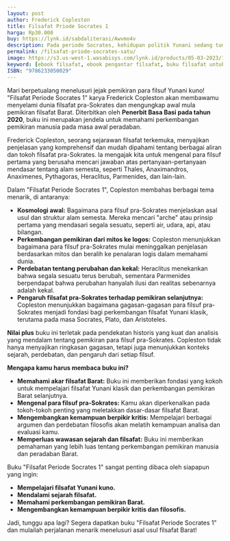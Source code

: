 ```yaml
---
layout: post
author: Frederick Copleston 
title: Filsafat Priode Socrates 1
harga: Rp30.000
buy: https://lynk.id/sabdaliterasi/Awvmo4v
description: Pada periode Socrates, kehidupan politik Yunani sedang tumbuh intensif, khususnya di Athena yang demokratis. Warga bebas memainkan peran apa pun.
permalink: /filsafat-priode-socrates-satu/
image: https://s3.us-west-1.wasabisys.com/lynk.id/products/05-03-2023/1677980733095_1194911
keyword: [ebook filsafat, ebook pengantar filsafat, buku filsafat untuk pemula, buku filsafat terbaik, jual buku filsafat murah, rekomendasi bacaan filsafat, ebook socrates, siapa itu socrates, filsafat di masa socrates]
ISBN: "9786233050029"
---
```

<p>Mari berpetualang menelusuri jejak pemikiran para filsuf Yunani kuno! "Filsafat Periode Socrates 1" karya Frederick Copleston akan membawamu menyelami dunia filsafat pra-Sokrates dan mengungkap awal mula pemikiran filsafat Barat. Diterbitkan oleh <strong>Penerbit Basa Basi pada tahun 2020</strong>, buku ini merupakan jendela untuk memahami perkembangan pemikiran manusia pada masa awal peradaban.</p><p>Frederick Copleston, seorang sejarawan filsafat terkemuka, menyajikan penjelasan yang komprehensif dan mudah dipahami tentang berbagai aliran dan tokoh filsafat pra-Sokrates. Ia mengajak kita untuk mengenal para filsuf pertama yang berusaha mencari jawaban atas pertanyaan-pertanyaan mendasar tentang alam semesta, seperti Thales, Anaximandros, Anaximenes, Pythagoras, Heraclitus, Parmenides, dan lain-lain.</p><p>Dalam "Filsafat Periode Socrates 1", Copleston membahas berbagai tema menarik, di antaranya:</p><ul><li><strong>Kosmologi awal:</strong> Bagaimana para filsuf pra-Sokrates menjelaskan asal usul dan struktur alam semesta. Mereka mencari "arche" atau prinsip pertama yang mendasari segala sesuatu, seperti air, udara, api, atau bilangan.</li><li><strong>Perkembangan pemikiran dari mitos ke logos:</strong> Copleston menunjukkan bagaimana para filsuf pra-Sokrates mulai meninggalkan penjelasan berdasarkan mitos dan beralih ke penalaran logis dalam memahami dunia.</li><li><strong>Perdebatan tentang perubahan dan kekal:</strong> Heraclitus menekankan bahwa segala sesuatu terus berubah, sementara Parmenides berpendapat bahwa perubahan hanyalah ilusi dan realitas sebenarnya adalah kekal.</li><li><strong>Pengaruh filsafat pra-Sokrates terhadap pemikiran selanjutnya:</strong> Copleston menunjukkan bagaimana gagasan-gagasan para filsuf pra-Sokrates menjadi fondasi bagi perkembangan filsafat Yunani klasik, terutama pada masa Socrates, Plato, dan Aristoteles.</li></ul><p><strong>Nilai plus</strong> buku ini terletak pada pendekatan historis yang kuat dan analisis yang mendalam tentang pemikiran para filsuf pra-Sokrates. Copleston tidak hanya menyajikan ringkasan gagasan, tetapi juga menunjukkan konteks sejarah, perdebatan, dan pengaruh dari setiap filsuf.</p><p><strong>Mengapa kamu harus membaca buku ini?</strong></p><ul><li><strong>Memahami akar filsafat Barat:</strong> Buku ini memberikan fondasi yang kokoh untuk mempelajari filsafat Yunani klasik dan perkembangan pemikiran Barat selanjutnya.</li><li><strong>Mengenal para filsuf pra-Sokrates:</strong> Kamu akan diperkenalkan pada tokoh-tokoh penting yang meletakkan dasar-dasar filsafat Barat.</li><li><strong>Mengembangkan kemampuan berpikir kritis:</strong> Mempelajari berbagai argumen dan perdebatan filosofis akan melatih kemampuan analisa dan evaluasi kamu.</li><li><strong>Memperluas wawasan sejarah dan filsafat:</strong> Buku ini memberikan pemahaman yang lebih luas tentang perkembangan pemikiran manusia dan peradaban Barat.</li></ul><p>Buku "Filsafat Periode Socrates 1" sangat penting dibaca oleh siapapun yang ingin:</p><ul><li><strong>Mempelajari filsafat Yunani kuno.</strong></li><li><strong>Mendalami sejarah filsafat.</strong></li><li><strong>Memahami perkembangan pemikiran Barat.</strong></li><li><strong>Mengembangkan kemampuan berpikir kritis dan filosofis.</strong></li></ul><p>Jadi, tunggu apa lagi? Segera dapatkan buku "Filsafat Periode Socrates 1" dan mulailah perjalanan menarik menelusuri asal usul filsafat Barat!</p>
